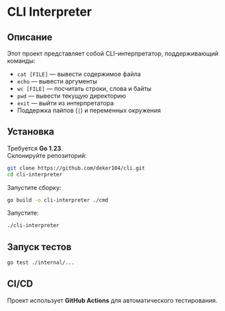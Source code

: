 # CLI Interpreter

## Описание
Этот проект представляет собой CLI-интерпретатор, поддерживающий команды:
- `cat [FILE]` — вывести содержимое файла
- `echo` — вывести аргументы
- `wc [FILE]` — посчитать строки, слова и байты
- `pwd` — вывести текущую директорию
- `exit` — выйти из интерпретатора
- Поддержка пайпов (`|`) и переменных окружения

## Установка
Требуется **Go 1.23**.  
Склонируйте репозиторий:
```sh
git clone https://github.com/deker104/cli.git
cd cli-interpreter
```
Запустите сборку:
```sh
go build -o cli-interpreter ./cmd
```
Запустите:
```sh
./cli-interpreter
```

## Запуск тестов
```sh
go test ./internal/...
```

## CI/CD
Проект использует **GitHub Actions** для автоматического тестирования.
